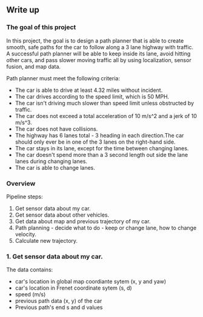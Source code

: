 ## Write up

### The goal of this project

In this project, the goal is to design a path planner that is able to create smooth, safe paths for the car to follow along a 3 lane highway with traffic. A successful path planner will be able to keep inside its lane, avoid hitting other cars, and pass slower moving traffic all by using localization, sensor fusion, and map data.

Path planner must meet the following criteria: 
* The car is able to drive at least 4.32 miles without incident.
* The car drives according to the speed limit, which is 50 MPH.
* The car isn't driving much slower than speed limit unless obstructed by traffic.
* The car does not exceed a total acceleration of 10 m/s^2 and a jerk of 10 m/s^3.
* The car does not have collisions.
* The highway has 6 lanes total - 3 heading in each direction.The car should only ever be in one of the 3 lanes on the right-hand side.
* The car stays in its lane, except for the time between changing lanes.
* The car doesn't spend more than a 3 second length out side the lane lanes during changing lanes.
* The car is able to change lanes.

### Overview

Pipeline steps:
1. Get sensor data about my car.
2. Get sensor data about other vehicles.
3. Get data about map and previous trajectory of my car.
4. Path planning - decide what to do - keep or change lane, how to change velocity.
5. Calculate new trajectory.

### 1. Get sensor data about my car.
The data contains:
* car's location in global map coordiante sytem (x, y and yaw)
* car's location in Frenet coordinate sytem (s, d)
* speed (m/s)
* previous path data (x, y) of the car
* Previous path's end s and d values








